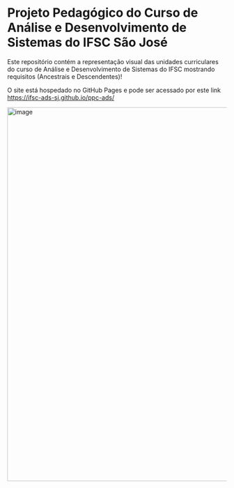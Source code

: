 # Projeto Pedagógico do Curso de Análise e Desenvolvimento de Sistemas do IFSC São José

Este repositório contém a representação visual das unidades curriculares do curso de Análise e Desenvolvimento de Sistemas do IFSC mostrando requisitos (Ancestrais e Descendentes)!

O site está hospedado no GitHub Pages e pode ser acessado por este link https://ifsc-ads-sj.github.io/ppc-ads/

<img width="1468" height="858" alt="image" src="https://github.com/user-attachments/assets/41c14dcb-c2c6-45cd-97f6-15d9849e7484" />

